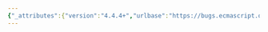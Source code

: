 ```yaml
---
{"_attributes":{"version":"4.4.4+","urlbase":"https://bugs.ecmascript.org/","maintainer":"dherman@mozilla.com"},"bug":{"bug_id":3394,"creation_ts":"2014-11-20 11:50:00 -0800","short_desc":"Support default-exporting class declarations","delta_ts":"2014-12-08 14:57:24 -0800","product":"Draft for 6th Edition","component":"Modules","version":"Rev 28: October 14, 2014 Draft","rep_platform":"All","op_sys":"All","bug_status":"RESOLVED","resolution":"FIXED","priority":"Normal","bug_severity":"enhancement","everconfirmed":true,"reporter":{"uid":"axel","name":"Axel Rauschmayer"},"assigned_to":{"uid":"allen","name":"Allen Wirfs-Brock"},"cc":["dherman","jorendorff","samth"],"long_desc":[{"commentid":10667,"comment_count":0,"who":{"uid":"axel","name":"Axel Rauschmayer"},"bug_when":"2014-11-20 11:50:36 -0800","thetext":"Currently only hoistable declarations can be default-exported (functions and generator functions). Class declarations would make sense, too."},{"commentid":10968,"comment_count":1,"who":{"uid":"allen","name":"Allen Wirfs-Brock"},"bug_when":"2014-12-08 14:57:24 -0800","thetext":"fixed in rev29"}]}}
---
```

